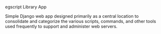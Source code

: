 egscript Library App

Simple Django web app designed primarily as a central location to consolidate and categorize the various scripts, commands, and other tools used frequently to support and administer web servers.



